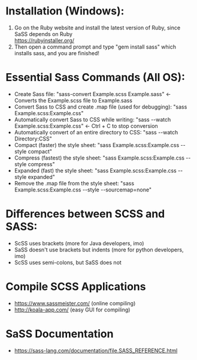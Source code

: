 # Installation (Windows):
1. Go on the Ruby website and install the latest version of Ruby, since SaSS depends on Ruby  
https://rubyinstaller.org/  
2. Then open a command prompt and type "gem install sass" which installs sass, and you are finished!   

# Essential Sass Commands (All OS):
- Create Sass file: "sass-convert Example.scss Example.sass" <- Converts the Example.scss file to Example.sass
- Convert Sass to CSS and create .map file (used for debugging): "sass Example.scss:Example.css"
- Automatically convert Sass to CSS while writing: "sass --watch Example.scss:Example.css" <- Ctrl + C to stop conversion
- Automatically convert of an entire directory to CSS: "sass --watch Directory:CSS"
- Compact (faster) the style sheet: "sass Example.scss:Example.css --style compact"
- Compress (fastest) the style sheet: "sass Example.scss:Example.css --style compress"
- Expanded (fast) the style sheet: "sass Example.scss:Example.css --style expanded"
- Remove the .map file from the style sheet: "sass Example.scss:Example.css --style --sourcemap=none"

# Differences between SCSS and SASS:
- ScSS uses brackets (more for Java developers, imo)
- SaSS doesn't use brackets but indents (more for python developers, imo)
- ScSS uses semi-colons, but SaSS does not

# Compile SCSS Applications
- https://www.sassmeister.com/ (online compiling)
- http://koala-app.com/ (easy GUI for compiling)

# SaSS Documentation
- https://sass-lang.com/documentation/file.SASS_REFERENCE.html